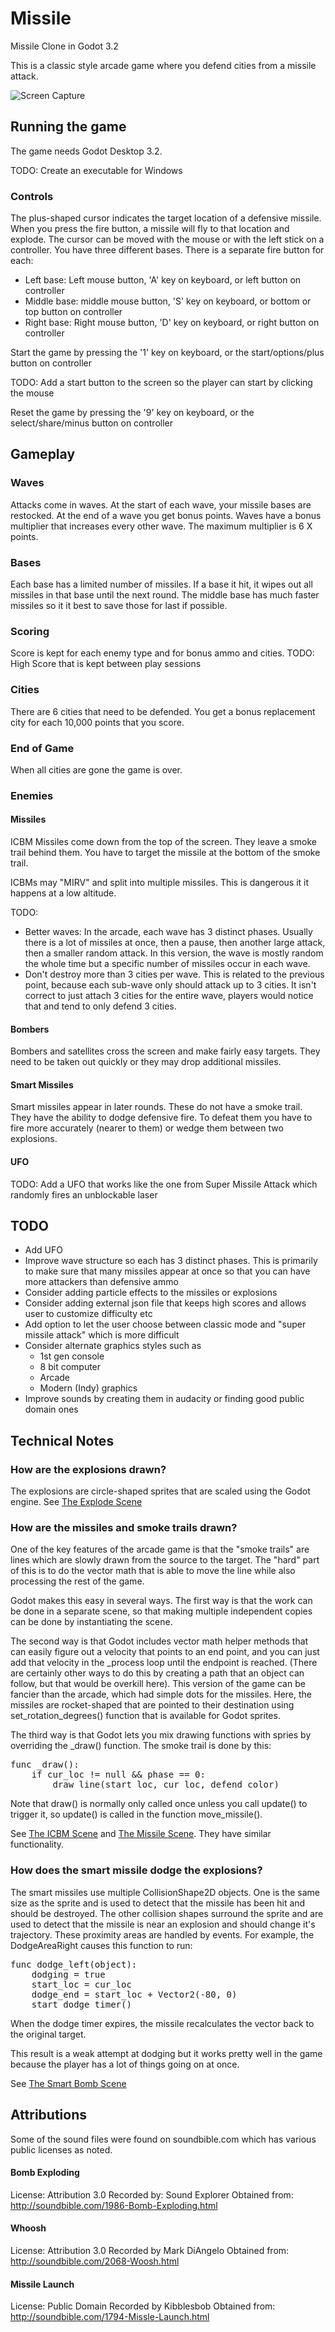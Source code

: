 # Missile
Missile Clone in Godot 3.2

This is a classic style arcade game where you defend cities from a missile attack.

![Screen Capture](/docs/gameplay.gif)

## Running the game
The game needs Godot Desktop 3.2. 

TODO: Create an executable for Windows

### Controls
The plus-shaped cursor indicates the target location of a defensive missile. When you press the fire button, a missile will fly to that location and explode.
The cursor can be moved with the mouse or with the left stick on a controller.
You have three different bases. There is a separate fire button for each:

- Left base: Left mouse button, 'A' key on keyboard, or left button on controller
- Middle base: middle mouse button, 'S' key on keyboard, or bottom or top button on controller
- Right base: Right mouse button, 'D' key on keyboard, or right button on controller

Start the game by pressing the '1' key on keyboard, or the start/options/plus button on controller

TODO: Add a start button to the screen so the player can start by clicking the mouse

Reset the game by pressing the '9' key on keyboard, or the select/share/minus button on controller

## Gameplay
### Waves
Attacks come in waves. At the start of each wave, your missile bases are restocked. 
At the end of a wave you get bonus points.
Waves have a bonus multiplier that increases every other wave. The maximum multiplier is 6 X points.

### Bases
Each base has a limited number of missiles. If a base it hit, it wipes out all missiles in that base until the next round.
The middle base has much faster missiles so it it best to save those for last if possible.

### Scoring
Score is kept for each enemy type and for bonus ammo and cities.
TODO: High Score that is kept between play sessions

### Cities
There are 6 cities that need to be defended. You get a bonus replacement city for each 10,000 points that you
score. 

### End of Game
When all cities are gone the game is over. 

### Enemies
#### Missiles
ICBM Missiles come down from the top of the screen. They leave a smoke trail behind them. You have to target the missile 
at the bottom of the smoke trail.

ICBMs may "MIRV" and split into multiple missiles. This is dangerous it it happens at a low altitude.

TODO: 
- Better waves: In the arcade, each wave has 3 distinct phases. Usually there is a lot of missiles at once, then a pause, 
then another large attack, then a smaller random attack.
In this version, the wave is mostly random the whole time but a specific number of missiles occur in each wave.
- Don't destroy more than 3 cities per wave. This is related to the previous point, because each sub-wave only should attack
up to 3 cities. It isn't correct to just attach 3 cities for the entire wave, players would notice that and tend to
only defend 3 cities.

#### Bombers
Bombers and satellites cross the screen and make fairly easy targets. They need to be taken out quickly or they may
drop additional missiles. 

#### Smart Missiles
Smart missiles appear in later rounds. These do not have a smoke trail. They have the ability to dodge defensive fire.
To defeat them you have to fire more accurately (nearer to them) or wedge them between two explosions.

#### UFO
TODO: Add a UFO that works like the one from Super Missile Attack which randomly fires an unblockable laser


## TODO
- Add UFO
- Improve wave structure so each has 3 distinct phases. This is primarily to make sure that many missiles appear at once so that you can have more attackers than defensive ammo
- Consider adding particle effects to the missiles or explosions
- Consider adding external json file that keeps high scores and allows user to customize difficulty etc
- Add option to let the user choose between classic mode and "super missile attack" which is more difficult
- Consider alternate graphics styles such as
  - 1st gen console
  - 8 bit computer
  - Arcade
  - Modern (Indy) graphics
- Improve sounds by creating them in audacity or finding good public domain ones

## Technical Notes
### How are the explosions drawn?
The explosions are circle-shaped sprites that are scaled using the Godot engine. 
See [The Explode Scene](Explode.tscn)

### How are the missiles and smoke trails drawn?
One of the key features of the arcade game is that the "smoke trails" are lines which are slowly drawn from the source
to the target. The "hard" part of this is to do the vector math that is able to move the line while also processing
the rest of the game.

Godot makes this easy in several ways.
The first way is that the work can be done in a separate scene, so that making multiple independent copies can be done
by instantiating the scene.

The second way is that Godot includes vector math helper methods that can easily figure out a velocity that points to
an end point, and you can just add that velocity in the _process loop until the endpoint is reached. (There are 
certainly other ways to do this by creating a path that an object can follow, but that would be overkill here). This
version of the game can be fancier than the arcade, which had simple dots for the missiles. Here, the missiles are 
rocket-shaped that are pointed to their destination using set_rotation_degrees() function that is available for
Godot sprites.

The third way is that Godot lets you mix drawing functions with spries by overriding the _draw() function. The 
smoke trail is done by this:

<pre>
func _draw():
	if cur_loc != null && phase == 0:
		draw_line(start_loc, cur_loc, defend_color)
</pre>

Note that draw() is normally only called once unless you call update() to trigger it, so update() is called in the 
function move_missile().

See [The ICBM Scene](ICBM.tscn) and [The Missile Scene](Missile.tscn). They have similar functionality.

### How does the smart missile dodge the explosions?
The smart missiles use multiple CollisionShape2D objects. One is the same size as the sprite and is used to detect that
the missile has been hit and should be destroyed. The other collision shapes surround the sprite and are used to
detect that the missile is near an explosion and should change it's trajectory. These proximity areas are handled by
events. For example, the DodgeAreaRight causes this function to run:

<pre>
func dodge_left(object):
	dodging = true
	start_loc = cur_loc
	dodge_end = start_loc + Vector2(-80, 0)
	start_dodge_timer()
</pre>

When the dodge timer expires, the missile recalculates the vector back to the original target.

This result is a weak attempt at dodging but it works pretty well in the game because the player has a lot of things
going on at once.

See [The Smart Bomb Scene](smart_bomb.tscn)

## Attributions
Some of the sound files were found on soundbible.com which has various public licenses as noted.
#### Bomb Exploding
License: Attribution 3.0
Recorded by: Sound Explorer
Obtained from: http://soundbible.com/1986-Bomb-Exploding.html

#### Whoosh
License: Attribution 3.0
Recorded by Mark DiAngelo 
Obtained from: http://soundbible.com/2068-Woosh.html

#### Missile Launch
License: Public Domain
Recorded by Kibblesbob 
Obtained from: http://soundbible.com/1794-Missle-Launch.html
